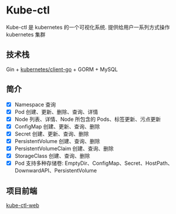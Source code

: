 # Kube-ctl
Kube-ctl 是 kubernetes 的一个可视化系统. 提供给用户一系列方式操作 kubernetes 集群

## 技术栈
Gin + [kubernetes/client-go](https://github.com/kubernetes/client-go) + GORM + MySQL

## 简介
- [x] Namespace 查询
- [x] Pod 创建、更新、删除、查询、详情
- [x] Node 列表、详情、Node 所包含的 Pods、标签更新、污点更新
- [x] ConfigMap 创建、更新、查询、删除
- [x] Secret 创建、更新、查询、删除
- [x] PersistentVolume 创建、查询、删除
- [x] PersistentVolumeClaim 创建、查询、删除
- [x] StorageClass 创建、查询、删除
- [x] Pod 支持多种存储卷: EmptyDir、ConfigMap、Secret、HostPath、DownwardAPI、PersistentVolume 

## 项目前端
[kube-ctl-web](https://github.com/crazyfrankie/kube-ctl-web)
